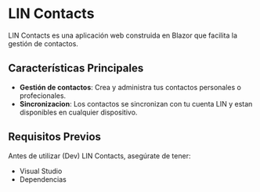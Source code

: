 # LIN Contacts

LIN Contacts es una aplicación web construida en Blazor que facilita la gestión de contactos.

## Características Principales

- **Gestión de contactos**: Crea y administra tus contactos personales o profecionales.
- **Sincronizacion**: Los contactos se sincronizan con tu cuenta LIN y estan disponibles en cualquier dispositivo.

## Requisitos Previos

Antes de utilizar (Dev) LIN Contacts, asegúrate de tener:

- Visual Studio
- Dependencias
